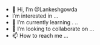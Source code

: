 - 👋 Hi, I’m @Lankeshgowda
-  I’m interested in ...
- 🌱 I’m currently learning .
..
- 💞️ I’m looking to collaborate on ...
- 📫 How to reach me ...

<!---
Lankeshgowda/Lankeshgowda is a ✨ special ✨ repository because its `README.md` (this file) appears on your GitHub profile.
You can click the Preview link to take a look at your changes.
--->
